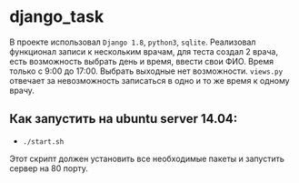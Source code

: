 # django_task
В проекте использовал `Django 1.8`, `python3`, `sqlite`. Реализовал функционал записи к нескольким врачам, для теста создал 2 врача, есть возможность выбрать день и время, ввести свои ФИО. Время только с 9:00 до 17:00. Выбрать выходные нет возможности. `views.py` отвечает за невозможность записаться в одно и то же время к одному врачу.
## Как запустить на ubuntu server 14.04:
- `./start.sh` 

Этот скрипт должен установить все необходимые пакеты и запустить сервер на 80 порту.

